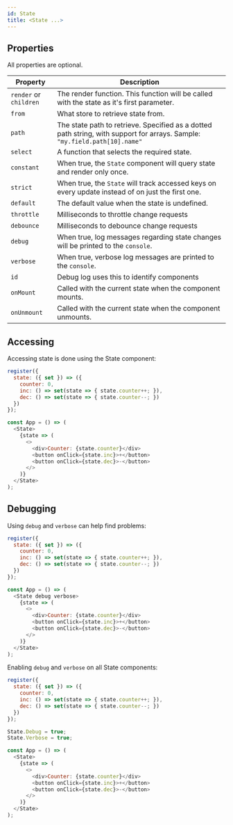 ```yaml
---
id: State
title: <State ...>
---
```


## Properties

All properties are optional.

| Property               | Description                                                                                                                |
| ---------------------- | -------------------------------------------------------------------------------------------------------------------------- |
| `render` or `children` | The render function. This function will be called with the state as it's first parameter.                                  |
| `from`                 | What store to retrieve state from.                                                                                         |
| `path`                 | The state path to retrieve. Specified as a dotted path string, with support for arrays. Sample: `"my.field.path[10].name"` |
| `select`               | A function that selects the required state.                                                                                |
| `constant`             | When true, the `State` component will query state and render only once.                                                    |
| `strict`               | When true, the `State` will track accessed keys on every update instead of on just the first one.                          |
| `default`              | The default value when the state is undefined.                                                                             |
| `throttle`             | Milliseconds to throttle change requests                                                                                   |
| `debounce`             | Milliseconds to debounce change requests                                                                                   |
| `debug`                | When true, log messages regarding state changes will be printed to the `console`.                                          |
| `verbose`              | When true, verbose log messages are printed to the `console`.                                                              |
| `id`                   | Debug log uses this to identify components                                                                                 |
| `onMount`              | Called with the current state when the component mounts.                                                                   |
| `onUnmount`            | Called with the current state when the component unmounts.                                                                 |

## Accessing

Accessing state is done using the State component:

```JavaScript
register({
  state: ({ set }) => ({
    counter: 0,
    inc: () => set(state => { state.counter++; }),
    dec: () => set(state => { state.counter--; })
  })
});

const App = () => (
  <State>
    {state => (
      <>
        <div>Counter: {state.counter}</div>
        <button onClick={state.inc}>+</button>
        <button onClick={state.dec}>-</button>
      </>
    )}
  </State>
);
```

## Debugging

Using `debug` and `verbose` can help find problems:

```JavaScript
register({
  state: ({ set }) => ({
    counter: 0,
    inc: () => set(state => { state.counter++; }),
    dec: () => set(state => { state.counter--; })
  })
});

const App = () => (
  <State debug verbose>
    {state => (
      <>
        <div>Counter: {state.counter}</div>
        <button onClick={state.inc}>+</button>
        <button onClick={state.dec}>-</button>
      </>
    )}
  </State>
);
```

Enabling `debug` and `verbose` on all State components:

```JavaScript
register({
  state: ({ set }) => ({
    counter: 0,
    inc: () => set(state => { state.counter++; }),
    dec: () => set(state => { state.counter--; })
  })
});

State.Debug = true;
State.Verbose = true;

const App = () => (
  <State>
    {state => (
      <>
        <div>Counter: {state.counter}</div>
        <button onClick={state.inc}>+</button>
        <button onClick={state.dec}>-</button>
      </>
    )}
  </State>
);
```
